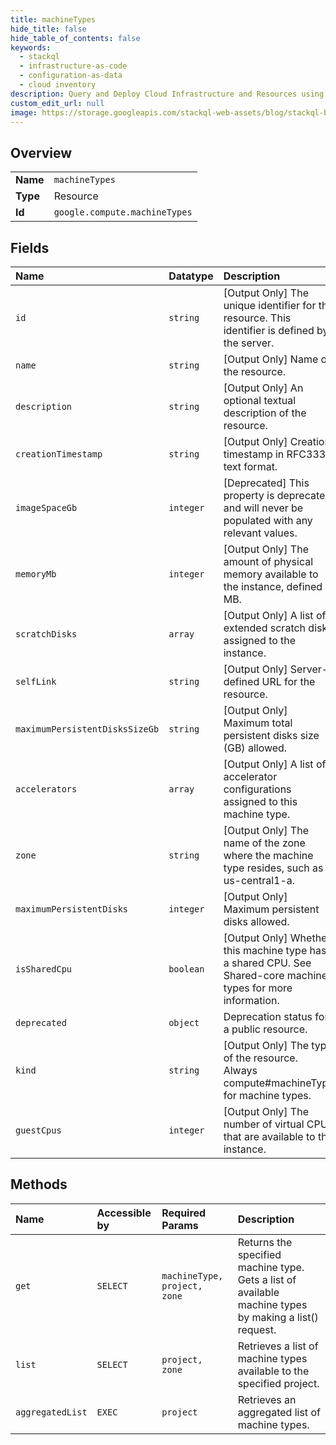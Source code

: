 ```yaml
---
title: machineTypes
hide_title: false
hide_table_of_contents: false
keywords:
  - stackql
  - infrastructure-as-code
  - configuration-as-data
  - cloud inventory
description: Query and Deploy Cloud Infrastructure and Resources using SQL
custom_edit_url: null
image: https://storage.googleapis.com/stackql-web-assets/blog/stackql-blog-post-featured-image.png
---
```

  
    

## Overview
<table><tbody>
<tr><td><b>Name</b></td><td><code>machineTypes</code></td></tr>
<tr><td><b>Type</b></td><td>Resource</td></tr>
<tr><td><b>Id</b></td><td><code>google.compute.machineTypes</code></td></tr>
</tbody></table>

## Fields
| Name | Datatype | Description |
|:-----|:---------|:------------|
| `id` | `string` | [Output Only] The unique identifier for the resource. This identifier is defined by the server. |
| `name` | `string` | [Output Only] Name of the resource. |
| `description` | `string` | [Output Only] An optional textual description of the resource. |
| `creationTimestamp` | `string` | [Output Only] Creation timestamp in RFC3339 text format. |
| `imageSpaceGb` | `integer` | [Deprecated] This property is deprecated and will never be populated with any relevant values. |
| `memoryMb` | `integer` | [Output Only] The amount of physical memory available to the instance, defined in MB. |
| `scratchDisks` | `array` | [Output Only] A list of extended scratch disks assigned to the instance. |
| `selfLink` | `string` | [Output Only] Server-defined URL for the resource. |
| `maximumPersistentDisksSizeGb` | `string` | [Output Only] Maximum total persistent disks size (GB) allowed. |
| `accelerators` | `array` | [Output Only] A list of accelerator configurations assigned to this machine type. |
| `zone` | `string` | [Output Only] The name of the zone where the machine type resides, such as us-central1-a. |
| `maximumPersistentDisks` | `integer` | [Output Only] Maximum persistent disks allowed. |
| `isSharedCpu` | `boolean` | [Output Only] Whether this machine type has a shared CPU. See Shared-core machine types for more information. |
| `deprecated` | `object` | Deprecation status for a public resource. |
| `kind` | `string` | [Output Only] The type of the resource. Always compute#machineType for machine types. |
| `guestCpus` | `integer` | [Output Only] The number of virtual CPUs that are available to the instance. |
## Methods
| Name | Accessible by | Required Params | Description |
|:-----|:--------------|:----------------|:------------|
| `get` | `SELECT` | `machineType, project, zone` | Returns the specified machine type. Gets a list of available machine types by making a list() request. |
| `list` | `SELECT` | `project, zone` | Retrieves a list of machine types available to the specified project. |
| `aggregatedList` | `EXEC` | `project` | Retrieves an aggregated list of machine types. |
